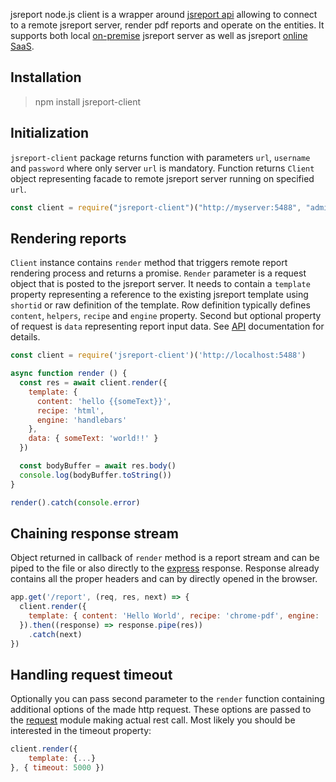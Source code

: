 
jsreport node.js client is a wrapper around [jsreport api](https://jsreport.net/learn/api) allowing to connect to a remote jsreport server, render pdf reports and operate on the entities. It supports both local [on-premise](https://jsreport.net/on-prem) jsreport server as well as jsreport [online SaaS](https://jsreport.net/online).

## Installation
> npm install jsreport-client

## Initialization

`jsreport-client` package returns function with parameters `url`, `username` and `password` where only server `url` is mandatory. Function returns `Client` object representing facade to remote jsreport server running on specified `url`.

```js
const client = require("jsreport-client")("http://myserver:5488", "admin", "mypassword")
```

## Rendering reports
`Client` instance contains `render` method that triggers remote report rendering process and returns a promise. `Render` parameter is a request object that is posted to the jsreport server. It needs to contain a `template` property representing a reference to the existing jsreport template using `shortid` or raw definition of the template. Row definition typically defines `content`, `helpers`, `recipe` and `engine` property. Second but optional property of request is `data` representing report input data. See [API](https://jsreport.net/learn/api) documentation for details.

```js
const client = require('jsreport-client')('http://localhost:5488')

async function render () {
  const res = await client.render({
    template: {
      content: 'hello {{someText}}',
      recipe: 'html',
      engine: 'handlebars'
    },
    data: { someText: 'world!!' }
  })

  const bodyBuffer = await res.body()
  console.log(bodyBuffer.toString())
}

render().catch(console.error)
```

## Chaining response stream
Object returned in callback of `render` method is a report stream and can be piped to the file or also directly to the [express](http://expressjs.com) response. Response already contains all the proper headers and can by directly opened in the browser.
```js
app.get('/report', (req, res, next) => {
  client.render({
    template: { content: 'Hello World', recipe: 'chrome-pdf', engine: 'none' }
  }).then((response) => response.pipe(res))
    .catch(next)
})
```

## Handling request timeout

Optionally you can pass second parameter to the `render` function containing additional options of the made http request. These options are passed to the [request](https://github.com/request/request) module making actual rest call.  Most likely you should be interested in the timeout property:

```js
client.render({
    template: {...}
}, { timeout: 5000 })
```
